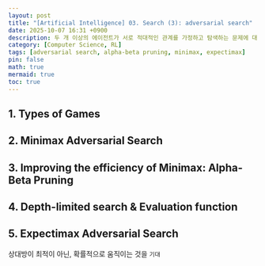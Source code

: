 ```yaml
---
layout: post
title: "[Artificial Intelligence] 03. Search (3): adversarial search"
date: 2025-10-07 16:31 +0900
description: 두 개 이상의 에이전트가 서로 적대적인 관계를 가정하고 탐색하는 문제에 대해서 다룹니다.  
category: [Computer Science, RL]
tags: [adversarial search, alpha-beta pruning, minimax, expectimax]
pin: false
math: true
mermaid: true
toc: true
---  
```

## 1. Types of Games  

## 2. Minimax Adversarial Search  

## 3. Improving the efficiency of Minimax: Alpha-Beta Pruning  


## 4. Depth-limited search & Evaluation function  


## 5. Expectimax Adversarial Search  
상대방이 최적이 아닌, 확률적으로 움직이는 것을 `기대`  
